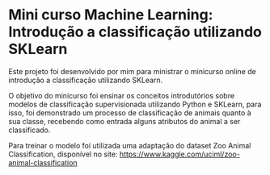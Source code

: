 # Mini curso Machine Learning: Introdução a classificação utilizando SKLearn

Este projeto foi desenvolvido por mim para ministrar o minicurso online de introdução a classificação utilizando SKLearn.

O objetivo do minicurso foi ensinar os conceitos introdutórios sobre modelos de classificação supervisionada utilizando Python e SKLearn, para isso, foi demonstrado um processo de classificação de animais quanto à sua classe, recebendo como entrada alguns atributos do animal a ser classificado.

Para treinar o modelo foi utilizada uma adaptação do dataset Zoo Animal Classification, disponível no site: https://www.kaggle.com/uciml/zoo-animal-classification
